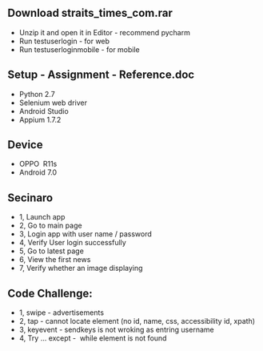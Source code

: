 ## Download straits_times_com.rar
- Unzip it and open it in Editor - recommend pycharm
- Run testuserlogin - for web
- Run testuserloginmobile - for mobile

## Setup - Assignment - Reference.doc
- Python 2.7
- Selenium web driver
- Android Studio
- Appium 1.7.2
## Device
- OPPO  R11s 
- Android 7.0

## Secinaro
- 1, Launch app
- 2, Go to main page
- 3, Login app with user name / password
- 4, Verify User login successfully
- 5, Go to latest page
- 6, View the first news 
- 7, Verify whether an image displaying 

## Code Challenge:
- 1, swipe - advertisements
- 2, tap - cannot locate element (no id, name, css, accessibility id, xpath)
- 3, keyevent - sendkeys is not wroking as entring username
- 4, Try ... except -  while element is not found

